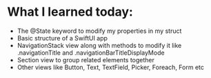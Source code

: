 # What I learned today:

- The @State keyword to modify my properties in my struct
- Basic structure of a SwiftUI app
- NavigationStack view along with methods to modify it like .navigationTitle and .navigationBarTitleDisplayMode
- Section view to group related elements together
- Other views like Button, Text, TextField, Picker, Foreach, Form etc